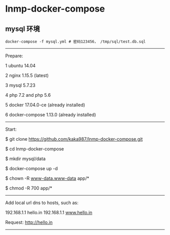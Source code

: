 # lnmp-docker-compose

## mysql 环境

```
docker-compose -f mysql.yml # 密码123456， /tmp/sql/test.db.sql
```


---

Prepare:

1 ubuntu 14.04

2 nginx 1.15.5 (latest)

3 mysql 5.7.23

4 php 7.2 and php 5.6

5 docker 17.04.0-ce (already installed)

6 docker-compose 1.13.0 (already installed)


---

Start:

$ git clone https://github.com/kaka987/lnmp-docker-compose.git

$ cd lnmp-docker-compose

$ mkdir mysql/data

$ docker-compose up -d 

$ chown -R www-data.www-data app/*

$ chmod -R 700 app/*

---

Add local url dns to hosts, such as:

192.168.1.1 hello.in
192.168.1.1 www.hello.in

Request: http://hello.in 

---

